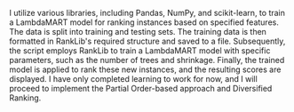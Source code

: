 I utilize various libraries, including Pandas, NumPy, and scikit-learn, to train a LambdaMART model for ranking instances based on specified features.
The data is split into training and testing sets. The training data is then formatted in RankLib's required structure and saved to a file. 
Subsequently, the script employs RankLib to train a LambdaMART model with specific parameters, such as the number of trees and shrinkage. Finally, the trained model is applied to rank these new instances, 
and the resulting scores are displayed. I have only completed learning to work for now, and I will proceed to implement the Partial Order-based approach and Diversified Ranking.
